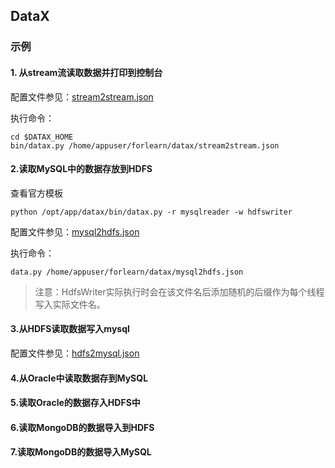 ## DataX

### 示例
#### 1. 从stream流读取数据并打印到控制台
配置文件参见：[stream2stream.json](jobconfig/stream2stream.json)

执行命令：
```
cd $DATAX_HOME
bin/datax.py /home/appuser/forlearn/datax/stream2stream.json

```

#### 2.读取MySQL中的数据存放到HDFS

查看官方模板
```
python /opt/app/datax/bin/datax.py -r mysqlreader -w hdfswriter
``` 
配置文件参见：[mysql2hdfs.json](jobconfig/mysql2hdfs.json)

执行命令：
```
data.py /home/appuser/forlearn/datax/mysql2hdfs.json
```
> 注意：HdfsWriter实际执行时会在该文件名后添加随机的后缀作为每个线程写入实际文件名。

#### 3.从HDFS读取数据写入mysql
配置文件参见：[hdfs2mysql.json](jobconfig/hdfs2mysql.json)

#### 4.从Oracle中读取数据存到MySQL


#### 5.读取Oracle的数据存入HDFS中


#### 6.读取MongoDB的数据导入到HDFS

#### 7.读取MongoDB的数据导入MySQL